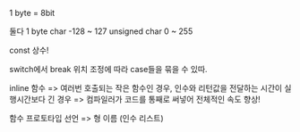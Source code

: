 1 byte = 8bit

둘다 1 byte
char -128 ~ 127
unsigned char 0 ~ 255

const 상수!

switch에서 break 위치 조정에 따라 case들을 묶을 수 있따.

inline 함수 => 여러번 호출되는 작은 함수인 경우, 인수와 리턴값을 전달하는 시간이 실행시간보다 긴 경우 => 컴파일러가 코드를 통째로 써넣어 전체적인 속도 향상!

함수 프로토타입 선언 =>  형 이름 (인수 리스트)


